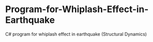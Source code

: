 # Program-for-Whiplash-Effect-in-Earthquake
C# program for whiplash effect in earthquake (Structural Dynamics)
